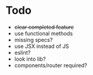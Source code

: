 # Todo

* ~~clear completed feature~~
* use functional methods
* missing specs?
* use JSX instead of JS
* eslint?
* look into lib?
* components/router required?
